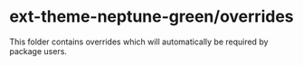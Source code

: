 # ext-theme-neptune-green/overrides

This folder contains overrides which will automatically be required by package users.

